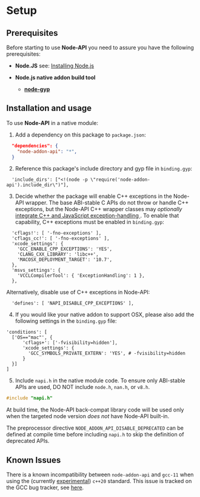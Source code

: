 # Setup

## Prerequisites

Before starting to use **Node-API** you need to assure you have the following
prerequisites:

* **Node.JS** see: [Installing Node.js](https://nodejs.org/)

* **Node.js native addon build tool**

  - **[node-gyp](node-gyp.md)**

## Installation and usage

To use **Node-API** in a native module:

  1. Add a dependency on this package to `package.json`:

```json
  "dependencies": {
    "node-addon-api": "*",
  }
```

  2. Reference this package's include directory and gyp file in `binding.gyp`:

```gyp
  'include_dirs': ["<!(node -p \"require('node-addon-api').include_dir\")"],
```

  3. Decide whether the package will enable C++ exceptions in the Node-API wrapper.
     The base ABI-stable C APIs do not throw or handle C++ exceptions, but the
     Node-API C++ wrapper classes may _optionally_
     [integrate C++ and JavaScript exception-handling
     ](https://github.com/nodejs/node-addon-api/blob/HEAD/doc/error_handling.md).
     To enable that capability, C++ exceptions must be enabled in `binding.gyp`:

```gyp
  'cflags!': [ '-fno-exceptions' ],
  'cflags_cc!': [ '-fno-exceptions' ],
  'xcode_settings': {
    'GCC_ENABLE_CPP_EXCEPTIONS': 'YES',
    'CLANG_CXX_LIBRARY': 'libc++',
    'MACOSX_DEPLOYMENT_TARGET': '10.7',
  },
  'msvs_settings': {
    'VCCLCompilerTool': { 'ExceptionHandling': 1 },
  },
```

  Alternatively, disable use of C++ exceptions in Node-API:

```gyp
  'defines': [ 'NAPI_DISABLE_CPP_EXCEPTIONS' ],
```
  4. If you would like your native addon to support OSX, please also add the
  following settings in the `binding.gyp` file:

  ```gyp
  'conditions': [
    ['OS=="mac"', {
        'cflags+': ['-fvisibility=hidden'],
        'xcode_settings': {
          'GCC_SYMBOLS_PRIVATE_EXTERN': 'YES', # -fvisibility=hidden
        }
    }]
  ]
  ```

  5. Include `napi.h` in the native module code.
     To ensure only ABI-stable APIs are used, DO NOT include
     `node.h`, `nan.h`, or `v8.h`.

```C++
#include "napi.h"
```

At build time, the Node-API back-compat library code will be used only when the
targeted node version *does not* have Node-API built-in.

The preprocessor directive `NODE_ADDON_API_DISABLE_DEPRECATED` can be defined at
compile time before including `napi.h` to skip the definition of deprecated APIs.

## Known Issues

There is a known incompatibility between `node-addon-api` and `gcc-11` when
using the (currently
[experimental](https://gcc.gnu.org/onlinedocs/gcc-11.1.0/gcc/C-Dialect-Options.html#C-Dialect-Options))
`c++20` standard. This issue is tracked on the GCC bug tracker, see
[here](https://gcc.gnu.org/bugzilla/show_bug.cgi?id=101032).
